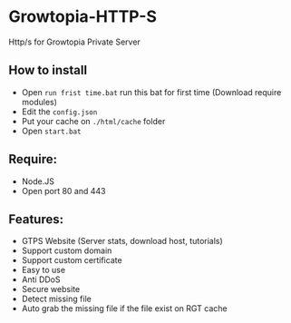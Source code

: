 # Growtopia-HTTP-S
Http/s for Growtopia Private Server

## How to install
- Open `run frist time.bat` run this bat for first time (Download require modules)
- Edit the `config.json`
- Put your cache on `./html/cache` folder
- Open `start.bat`
  
## Require:
- Node.JS
- Open port 80 and 443

## Features:
- GTPS Website (Server stats, download host, tutorials)
- Support custom domain
- Support custom certificate
- Easy to use
- Anti DDoS
- Secure website
- Detect missing file
- Auto grab the missing file if the file exist on RGT cache
